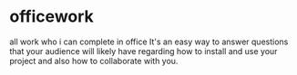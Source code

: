 # officework
all work who i can complete in office
It's an easy way to answer questions that your audience will likely have regarding how to install and use your project and also how to collaborate with you.
